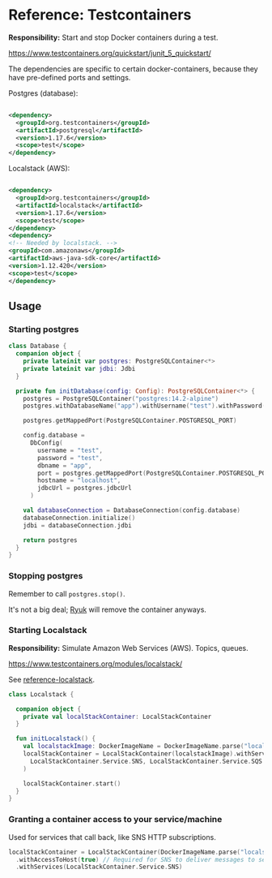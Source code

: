 # Reference: Testcontainers

**Responsibility:** Start and stop Docker containers during a test.

https://www.testcontainers.org/quickstart/junit_5_quickstart/

The dependencies are specific to certain docker-containers, because they have pre-defined ports and settings.

Postgres (database):

```xml

<dependency>
  <groupId>org.testcontainers</groupId>
  <artifactId>postgresql</artifactId>
  <version>1.17.6</version>
  <scope>test</scope>
</dependency>
```

Localstack (AWS):

```xml

<dependency>
  <groupId>org.testcontainers</groupId>
  <artifactId>localstack</artifactId>
  <version>1.17.6</version>
  <scope>test</scope>
</dependency>
<dependency>
<!-- Needed by localstack. -->
<groupId>com.amazonaws</groupId>
<artifactId>aws-java-sdk-core</artifactId>
<version>1.12.420</version>
<scope>test</scope>
</dependency>
```

## Usage

### Starting postgres

```kotlin
class Database {
  companion object {
    private lateinit var postgres: PostgreSQLContainer<*>
    private lateinit var jdbi: Jdbi
  }

  private fun initDatabase(config: Config): PostgreSQLContainer<*> {
    postgres = PostgreSQLContainer("postgres:14.2-alpine")
    postgres.withDatabaseName("app").withUsername("test").withPassword("test").start()

    postgres.getMappedPort(PostgreSQLContainer.POSTGRESQL_PORT)

    config.database =
      DbConfig(
        username = "test",
        password = "test",
        dbname = "app",
        port = postgres.getMappedPort(PostgreSQLContainer.POSTGRESQL_PORT),
        hostname = "localhost",
        jdbcUrl = postgres.jdbcUrl
      )

    val databaseConnection = DatabaseConnection(config.database)
    databaseConnection.initialize()
    jdbi = databaseConnection.jdbi

    return postgres
  }
}

```

### Stopping postgres

Remember to call `postgres.stop()`.

It's not a big deal; [Ryuk](https://github.com/testcontainers/moby-ryuk) will remove the container anyways.

### Starting Localstack

**Responsibility:** Simulate Amazon Web Services (AWS). Topics, queues.

https://www.testcontainers.org/modules/localstack/

See [reference-localstack](./reference-localstack.md).

```kotlin
class Localstack {

  companion object {
    private val localStackContainer: LocalStackContainer
  }

  fun initLocalstack() {
    val localstackImage: DockerImageName = DockerImageName.parse("localstack/localstack:1.4.0")
    localStackContainer = LocalStackContainer(localstackImage).withServices(
      LocalStackContainer.Service.SNS, LocalStackContainer.Service.SQS
    )

    localStackContainer.start()
  }
}

```

### Granting a container access to your service/machine

Used for services that call back, like SNS HTTP subscriptions.

```kotlin
localStackContainer = LocalStackContainer(DockerImageName.parse("localstack/localstack:1.4.0"))
  .withAccessToHost(true) // Required for SNS to deliver messages to server outside of docker
  .withServices(LocalStackContainer.Service.SNS)

```

